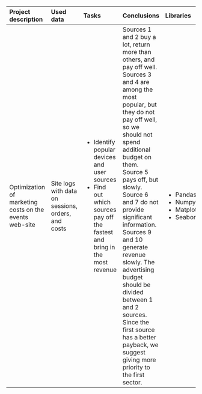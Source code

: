 |Project description|Used data|Tasks|Conclusions|Libraries|
|:-|:-|:-|:-----|:-|
|Optimization of marketing costs on the events web-site|Site logs with data on sessions, orders, and costs|<ul><li>Identify popular devices and user sources</li><li>Find out which sources pay off the fastest and bring in the most revenue</li></ul>|Sources 1 and 2 buy a lot, return more than others, and pay off well. Sources 3 and 4 are among the most popular, but they do not pay off well, so we should not spend additional budget on them. Source 5 pays off, but slowly. Source 6 and 7 do not provide significant information. Sources 9 and 10 generate revenue slowly. The advertising budget should be divided between 1 and 2 sources. Since the first source has a better payback, we suggest giving more priority to the first sector.|<ul><li>Pandas</li><li>Numpy</li><li>Matplotlib.pyplot</li><li>Seaborn</li></ul>|